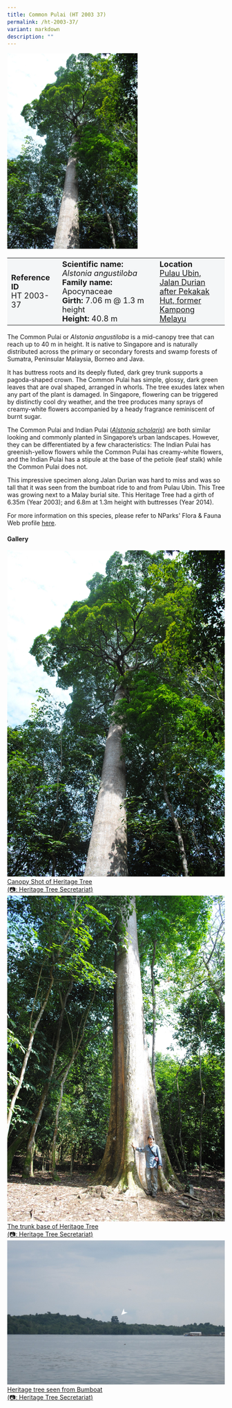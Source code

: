 ```yaml
---
title: Common Pulai (HT 2003 37)
permalink: /ht-2003-37/
variant: markdown
description: ""
---
```

<div class="isomer-image-wrapper">
<img style="width: 60%" src="/images/Heritage_trees_photos/alsangb_ht2003-37_habit.jpg">
</div><table style="minWidth: 100px; font-size: 18px; background: #F4F6F7">
<tbody><tr>
<td rowspan="1" colspan="1">
<strong>Reference ID</strong>
<br>HT 2003-37
</td>
<td rowspan="1" colspan="1">
	<strong>Scientific name:</strong> <em>Alstonia angustiloba</em>
<br><strong>Family name: </strong>Apocynaceae
<br><strong>Girth: </strong>7.06 m @ 1.3 m height
<br><strong>Height: </strong>40.8 m
</td>
<td rowspan="1" colspan="1">
<strong>Location</strong><a href="https://www.onemap.gov.sg/?lat=1.4080099999986782&amp;lng=103.98545499999963">
 <br>Pulau Ubin, Jalan Durian<br>after Pekakak Hut, former<br>Kampong Melayu</a>
</td>
</tr>
</tbody>
</table>
<p>The Common Pulai or <em>Alstonia angustiloba</em> is a mid-canopy tree that can reach up to 40 m in height. It is native to Singapore and is naturally distributed across the primary or secondary forests and swamp forests of Sumatra, Peninsular Malaysia, Borneo and Java.</p>

<p>It has buttress roots and its deeply fluted, dark grey trunk supports a pagoda-shaped crown. The Common Pulai has simple, glossy, dark green leaves that are oval shaped, arranged in whorls. The tree exudes latex when any part of the plant is damaged. In Singapore, flowering can be triggered by distinctly cool dry weather, and the tree produces many sprays of creamy-white flowers accompanied by a heady fragrance reminiscent of burnt sugar.</p>

<p>The Common Pulai and Indian Pulai (<a href="https://www.nparks.gov.sg/florafaunaweb/flora/2/7/2705"><em>Alstonia scholaris</em></a>) are both similar looking and commonly planted in Singapore’s urban landscapes. However, they can be differentiated by a few characteristics: The Indian Pulai has greenish-yellow flowers while the Common Pulai has creamy-white flowers, and the Indian Pulai has a stipule at the base of the petiole (leaf stalk) while the Common Pulai does not.</p>

<p>This impressive specimen along Jalan Durian was hard to miss and was so tall that it was seen from the bumboat ride to and from Pulau Ubin. This Tree was growing next to a Malay burial site. This Heritage Tree had a girth of 6.35m (Year 2003); and 6.8m at 1.3m height with buttresses (Year 2014).</p>

<p>For more information on this species, please refer to NParks' Flora &amp; Fauna Web profile <a href="https://www.nparks.gov.sg/florafaunaweb/flora/2/7/2704">here</a>.</p>

<h4><b>Gallery</b></h4>
<div class="isomer-card-grid">
<a href="/images/Heritage_trees_photos/alsangb_ht2003-37_habit.jpg" class="isomer-card">
<div class="isomer-card-image">
<div class="isomer-image-wrapper"><img src="/images/Heritage_trees_photos/alsangb_ht2003-37_habit.jpg"></div></div>
<div class="isomer-card-body"><div class="isomer-card-description">Canopy Shot of Heritage Tree<br>(📷: Heritage Tree Secretariat)</div></div></a>
	
<a href="/images/Heritage_trees_photos/alsangb_ht2003-37_base.jpg" class="isomer-card">
<div class="isomer-card-image">
<div class="isomer-image-wrapper"><img src="/images/Heritage_trees_photos/alsangb_ht2003-37_base.jpg"></div></div>
<div class="isomer-card-body"><div class="isomer-card-description">The trunk base of Heritage Tree<br>(📷: Heritage Tree Secretariat)</div></div></a>
	
<a href="/images/Heritage_trees_photos/alsangb_ht2003-37_far.png" class="isomer-card">
<div class="isomer-card-image">
<div class="isomer-image-wrapper"><img src="/images/Heritage_trees_photos/alsangb_ht2003-37_far.png"></div></div>
<div class="isomer-card-body"><div class="isomer-card-description">Heritage tree seen from Bumboat<br>(📷: Heritage Tree Secretariat)</div></div></a></div>